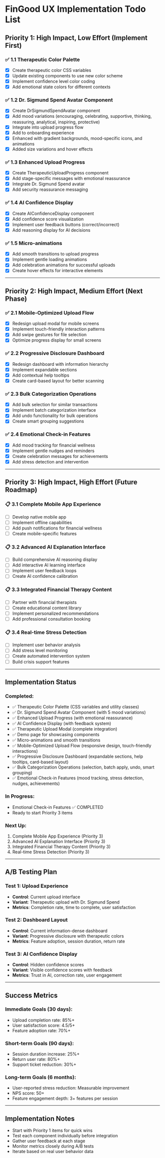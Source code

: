 # FinGood UX Implementation Todo List

## **Priority 1: High Impact, Low Effort (Implement First)**

### ✅ **1.1 Therapeutic Color Palette**
- [x] Create therapeutic color CSS variables
- [x] Update existing components to use new color scheme
- [x] Implement confidence level color coding
- [x] Add emotional state colors for different contexts

### ✅ **1.2 Dr. Sigmund Spend Avatar Component**
- [x] Create DrSigmundSpendAvatar component
- [x] Add mood variations (encouraging, celebrating, supportive, thinking, reassuring, analytical, inspiring, protective)
- [x] Integrate into upload progress flow
- [x] Add to onboarding experience
- [x] Enhanced with gradient backgrounds, mood-specific icons, and animations
- [x] Added size variations and hover effects

### ✅ **1.3 Enhanced Upload Progress**
- [x] Create TherapeuticUploadProgress component
- [x] Add stage-specific messages with emotional reassurance
- [x] Integrate Dr. Sigmund Spend avatar
- [x] Add security reassurance messaging

### ✅ **1.4 AI Confidence Display**
- [x] Create AIConfidenceDisplay component
- [x] Add confidence score visualization
- [x] Implement user feedback buttons (correct/incorrect)
- [x] Add reasoning display for AI decisions

### ✅ **1.5 Micro-animations**
- [x] Add smooth transitions to upload progress
- [x] Implement gentle loading animations
- [x] Add celebration animations for successful uploads
- [x] Create hover effects for interactive elements

---

## **Priority 2: High Impact, Medium Effort (Next Phase)**

### ✅ **2.1 Mobile-Optimized Upload Flow**
- [x] Redesign upload modal for mobile screens
- [x] Implement touch-friendly interaction patterns
- [x] Add swipe gestures for file selection
- [x] Optimize progress display for small screens

### ✅ **2.2 Progressive Disclosure Dashboard**
- [x] Redesign dashboard with information hierarchy
- [x] Implement expandable sections
- [x] Add contextual help tooltips
- [x] Create card-based layout for better scanning

### ✅ **2.3 Bulk Categorization Operations**
- [x] Add bulk selection for similar transactions
- [x] Implement batch categorization interface
- [x] Add undo functionality for bulk operations
- [x] Create smart grouping suggestions

### ✅ **2.4 Emotional Check-in Features**
- [x] Add mood tracking for financial wellness
- [x] Implement gentle nudges and reminders
- [x] Create celebration messages for achievements
- [x] Add stress detection and intervention

---

## **Priority 3: High Impact, High Effort (Future Roadmap)**

### 📋 **3.1 Complete Mobile App Experience**
- [ ] Develop native mobile app
- [ ] Implement offline capabilities
- [ ] Add push notifications for financial wellness
- [ ] Create mobile-specific features

### 📋 **3.2 Advanced AI Explanation Interface**
- [ ] Build comprehensive AI reasoning display
- [ ] Add interactive AI learning interface
- [ ] Implement user feedback loops
- [ ] Create AI confidence calibration

### 📋 **3.3 Integrated Financial Therapy Content**
- [ ] Partner with financial therapists
- [ ] Create educational content library
- [ ] Implement personalized recommendations
- [ ] Add professional consultation booking

### 📋 **3.4 Real-time Stress Detection**
- [ ] Implement user behavior analysis
- [ ] Add stress level monitoring
- [ ] Create automated intervention system
- [ ] Build crisis support features

---

## **Implementation Status**

### **Completed:**
- ✅ Therapeutic Color Palette (CSS variables and utility classes)
- ✅ Dr. Sigmund Spend Avatar Component (with 5 mood variations)
- ✅ Enhanced Upload Progress (with emotional reassurance)
- ✅ AI Confidence Display (with feedback system)
- ✅ Therapeutic Upload Modal (complete integration)
- ✅ Demo page for showcasing components
- ✅ Micro-animations and smooth transitions
- ✅ Mobile-Optimized Upload Flow (responsive design, touch-friendly interactions)
- ✅ Progressive Disclosure Dashboard (expandable sections, help tooltips, card-based layout)
- ✅ Bulk Categorization Operations (selection, batch apply, undo, smart grouping)
- ✅ Emotional Check-in Features (mood tracking, stress detection, nudges, achievements)

### **In Progress:**
- Emotional Check-in Features ✅ COMPLETED
- Ready to start Priority 3 items

### **Next Up:**
1. Complete Mobile App Experience (Priority 3)
2. Advanced AI Explanation Interface (Priority 3)
3. Integrated Financial Therapy Content (Priority 3)
4. Real-time Stress Detection (Priority 3)

---

## **A/B Testing Plan**

### **Test 1: Upload Experience**
- **Control**: Current upload interface
- **Variant**: Therapeutic upload with Dr. Sigmund Spend
- **Metrics**: Completion rate, time to complete, user satisfaction

### **Test 2: Dashboard Layout**
- **Control**: Current information-dense dashboard
- **Variant**: Progressive disclosure with therapeutic colors
- **Metrics**: Feature adoption, session duration, return rate

### **Test 3: AI Confidence Display**
- **Control**: Hidden confidence scores
- **Variant**: Visible confidence scores with feedback
- **Metrics**: Trust in AI, correction rate, user engagement

---

## **Success Metrics**

### **Immediate Goals (30 days):**
- Upload completion rate: 85%+
- User satisfaction score: 4.5/5+
- Feature adoption rate: 70%+

### **Short-term Goals (90 days):**
- Session duration increase: 25%+
- Return user rate: 80%+
- Support ticket reduction: 30%+

### **Long-term Goals (6 months):**
- User-reported stress reduction: Measurable improvement
- NPS score: 50+
- Feature engagement depth: 3+ features per session

---

## **Implementation Notes**

- Start with Priority 1 items for quick wins
- Test each component individually before integration
- Gather user feedback at each stage
- Monitor metrics closely during A/B tests
- Iterate based on real user behavior data
